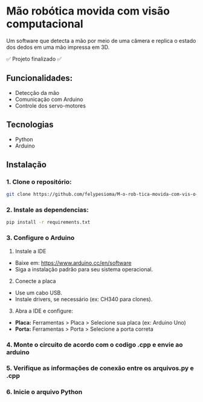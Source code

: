 # Mão robótica movida com visão computacional

Um software que detecta a mão por meio de uma câmera e replica o estado dos dedos em uma mão impressa em 3D.

✅ Projeto finalizado ✅

## Funcionalidades: 

- Detecção da mão
- Comunicação com Arduino
- Controle dos servo-motores

## Tecnologias

- Python
- Arduino

## Instalação

### 1. Clone o repositório:
```bash
git clone https://github.com/felypesioma/M-o-rob-tica-movida-com-vis-o-computacional
```

### 2. Instale as dependencias:
```bash
pip install -r requirements.txt
```

### 3. Configure o Arduino
  1. Instale a IDE
  - Baixe em: https://www.arduino.cc/en/software
  - Siga a instalação padrão para seu sistema operacional.

  2. Conecte a placa
  - Use um cabo USB.
  - Instale drivers, se necessário (ex: CH340 para clones).

  3. Abra a IDE e configure:
  - **Placa:** Ferramentas > Placa > Selecione sua placa (ex: Arduino Uno)
  - **Porta:** Ferramentas > Porta > Selecione a porta correta

### 4. Monte o circuito de acordo com o codigo .cpp e envie ao arduino
### 5. Verifique as informações de conexão entre os arquivos.py e .cpp
### 6. Inicie o arquivo Python
